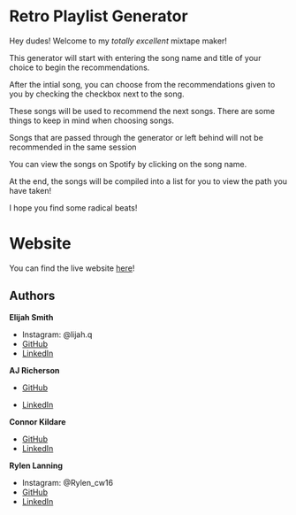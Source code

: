 # Retro Playlist Generator

Hey dudes! Welcome to my _totally excellent_ mixtape maker!

This generator will start with entering the song name and title of your choice to begin the recommendations.

After the intial song, you can choose from the recommendations given to you by checking the checkbox next to the song.

These songs will be used to recommend the next songs. There are some things to keep in mind when choosing songs.

Songs that are passed through the generator or left behind will not be recommended in the same session

You can view the songs on Spotify by clicking on the song name.

At the end, the songs will be compiled into a list for you to view the path you have taken!

I hope you find some radical beats!

# Website

You can find the live website [here](https://axel-wilsons-mixtape-maker.herokuapp.com/)!

## Authors

**Elijah Smith**

-   Instagram: @lijah.q
-   [GitHub](https://github.com/elijahquentin)
-   [LinkedIn](https://www.linkedin.com/in/elijah-smith-lincoln/)

**AJ Richerson**

-   [GitHub](https://github.com/CodeCricut)

-   [LinkedIn](https://www.linkedin.com/in/aj-richerson/)

**Connor Kildare**

-   [GitHub](https://github.com/ckildare)
-   [LinkedIn](www.linkedin.com/in/connor-kildare)

**Rylen Lanning**

-   Instagram: @Rylen_cw16
-   [GitHub](https://github.com/RyLanning)
-   [LinkedIn](www.linkedin.com/in/rylen-lanning)
